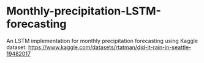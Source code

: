 # Monthly-precipitation-LSTM-forecasting
An LSTM implementation for monthly precipitation forecasting using Kaggle dataset: https://www.kaggle.com/datasets/rtatman/did-it-rain-in-seattle-19482017
